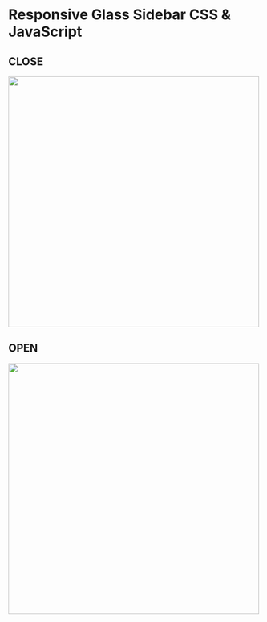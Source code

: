# Responsive Glass Sidebar CSS & JavaScript

<h2>CLOSE</h2>
<img width="500px" src="https://user-images.githubusercontent.com/81978216/203127065-e3a9e47e-d18f-45d6-910c-4e5a9bceb81c.png">

<h2>OPEN</h2>
<img width="500px" src="https://user-images.githubusercontent.com/81978216/203127080-a9b0fedf-c398-47b0-bcd2-42b2e3ccc66e.png">
